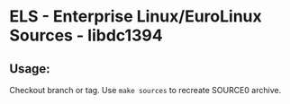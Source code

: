 # ELS - Enterprise Linux/EuroLinux Sources - libdc1394
 
## Usage:
  Checkout branch or tag. Use `make sources` to recreate  SOURCE0 archive.
